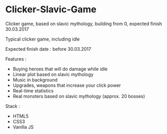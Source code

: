 # Clicker-Slavic-Game
Clicker game, based on slavic mythology, building from 0, expected finish 30.03.2017

Typical clicker game, including idle

Expected finish date : before 30.03.2017

Features :
* Buying heroes that will do damage while idle
* Linear plot based on slavic mythology
* Music in background
* Upgrades, weapons that increase your click power
* Real-time statistics
* Real monsters based on slavic mythology (approx. 20 bosses)

Stack :
* HTML5
* CSS3
* Vanilla JS
